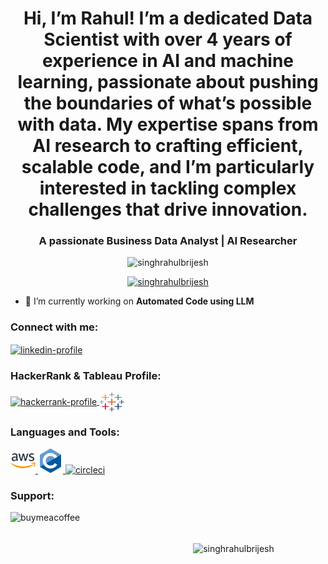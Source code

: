 <h1 align="center">Hi, I’m Rahul! I’m a dedicated Data Scientist with over 4 years of experience in AI and machine learning, passionate about pushing the boundaries of what’s possible with data. My expertise spans from AI research to crafting efficient, scalable code, and I’m particularly interested in tackling complex challenges that drive innovation.</h1>

<h3 align="center">A passionate Business Data Analyst | AI Researcher</h3>

<p align="center">
  <img src="https://komarev.com/ghpvc/?username=singhrahulbrijesh&label=Profile%20views&color=0e75b6&style=flat" alt="singhrahulbrijesh" />
</p>

<p align="center">
  <a href="https://github.com/ryo-ma/github-profile-trophy">
    <img src="https://github-profile-trophy.vercel.app/?username=singhrahulbrijesh" alt="singhrahulbrijesh" />
  </a>
</p>

- 🔭 I’m currently working on **Automated Code using LLM**

<h3 align="left">Connect with me:</h3>
<p align="left">
  <a href="https://www.linkedin.com/in/rahuls0/" target="blank">
    <img align="center" src="https://raw.githubusercontent.com/rahuldkjain/github-profile-readme-generator/master/src/images/icons/Social/linked-in-alt.svg" alt="linkedin-profile" height="30" width="40" />
  </a>
</p>

<h3 align="left">HackerRank & Tableau Profile:</h3>
<p align="left">
  <a href="https://www.hackerrank.com/profile/singhrahulbrije1" target="blank">
    <img align="center" src="https://raw.githubusercontent.com/rahuldkjain/github-profile-readme-generator/master/src/images/icons/Social/hackerrank.svg" alt="hackerrank-profile" height="30" width="40" />
  </a>
  <a href="https://public.tableau.com/app/profile/rahul.singh5386/vizzes" target="_blank">
    <img align="center" src="https://github.com/singhrahulbrijesh/singhrahulbrijesh/blob/main/tableau-software.svg" alt="tableau-profile" height="30" width="40" />
  </a>
</p>

<h3 align="left">Languages and Tools:</h3>
<p align="left">
  <a href="https://aws.amazon.com" target="_blank" rel="noreferrer">
    <img src="https://raw.githubusercontent.com/devicons/devicon/master/icons/amazonwebservices/amazonwebservices-original-wordmark.svg" alt="aws" width="40" height="40"/>
  </a>
  <a href="https://www.cprogramming.com/" target="_blank" rel="noreferrer">
    <img src="https://raw.githubusercontent.com/devicons/devicon/master/icons/c/c-original.svg" alt="c" width="40" height="40"/>
  </a>
  <a href="https://circleci.com" target="_blank" rel="noreferrer">
    <img src="https://www.vectorlogo.zone/logos/circleci/circleci-icon.svg" alt="circleci" width="40" height="40"/>
  </a>
  <!-- Add other tools similarly -->
</p>

<h3 align="left">Support:</h3>
<p align="left">
  <a href="https://buymeacoffee.com/singhrahul05">
    <img align="left" src="https://cdn.buymeacoffee.com/buttons/v2/default-yellow.png" height="50" width="210" alt="buymeacoffee" />
  </a>
</p>
<br><br>

<p align="center">
  <img align="center" src="https://github-readme-stats.vercel.app/api/top-langs?username=singhrahulbrijesh&show_icons=true&locale=en&layout=compact" alt="singhrahulbrijesh" />
</p>
